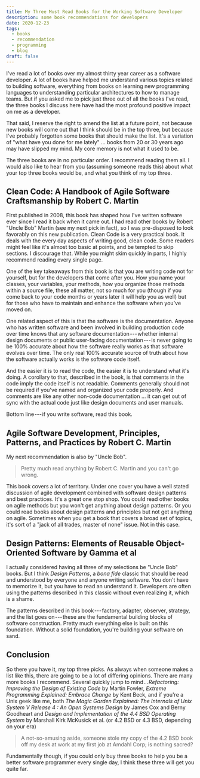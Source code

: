 ```yaml
---
title: My Three Must Read Books for the Working Software Developer
description: some book recommendations for developers
date: 2020-12-23
tags:
  - books
  - recommendation
  - programming
  - blog
draft: false
---
```


I've read a lot of books over my almost thirty year career as a software
developer. A lot of books have helped me understand various topics
related to building software, everything from books on learning new
programming languages to understanding particular architectures to how
to manage teams. But if you asked me to pick just three out of all the
books I've read, the three books I discuss here have had the most
profound positive impact on me as a developer.

That said, I reserve the right to amend the list at a future point, not
because new books will come out that I think should be in the top three,
but because I've probably forgotten some books that should make the
list. It's a variation of "what have you done for me lately" ... books
from 20 or 30 years ago may have slipped my mind. My core memory is not
what it used to be.

The three books are in no particular order. I recommend reading them
all. I would also like to hear from you (assuming someone reads this)
about what your top three books would be, and what you think of my top
three.

## Clean Code: A Handbook of Agile Software Craftsmanship by Robert C. Martin

First published in 2008, this book has shaped how I've written software
ever since I read it back when it came out. I had read other books by
Robert "Uncle Bob" Martin (see my next pick in fact), so I was
pre-disposed to look favorably on this new publication. Clean Code is a
very practical book. It deals with the every day aspects of writing
good, clean code. Some readers might feel like it's almost too basic at
points, and be tempted to skip sections. I discourage that. While you
might skim quickly in parts, I highly recommend reading every single
page.

One of the key takeaways from this book is that you are writing code not
for yourself, but for the developers that come after you. How you name
your classes, your variables, your methods, how you organize those
methods within a source file, these all matter, not so much for you
(though if you come back to your code months or years later it will help
you as well) but for those who have to maintain and enhance the software
when you've moved on.

One related aspect of this is that the software is the documentation.
Anyone who has written software and been involved in building production
code over time knows that any software documentation --- whether
internal design documents or public user-facing documentation --- is
never going to be 100% accurate about how the software really works as
that software evolves over time. The only real 100% accurate source of
truth about how the software actually works is the software code itself.

And the easier it is to read the code, the easier it is to understand
what it's doing. A corollary to that, described in the book, is that
comments in the code imply the code itself is not readable. Comments
generally should not be required if you've named and organized your code
properly. And comments are like any other non-code documentation ... it
can get out of sync with the actual code just like design documents and
user manuals.

Bottom line --- if you write software, read this book.

## Agile Software Development, Principles, Patterns, and Practices by Robert C. Martin

My next recommendation is also by "Uncle Bob".

> Pretty much read anything by Robert C. Martin and you can't go wrong.

This book covers a lot of territory. Under one cover you have a well
stated discussion of agile development combined with software design
patterns and best practices. It's a great one stop shop. You could read
other books on agile methods but you won't get anything about design
patterns. Or you could read books about design patterns and principles
but not get anything on agile. Sometimes when you get a book that covers
a broad set of topics, it's sort of a "jack of all trades, master of
none" issue. Not in this case.

## Design Patterns: Elements of Reusable Object-Oriented Software by Gamma et al

I actually considered having all three of my selections be "Uncle Bob"
books. But I think _Design Patterns_, a _bona fide_ classic that should
be read and understood by everyone and anyone writing software. You
don't have to memorize it, but you have to read an understand it.
Developers are often using the patterns described in this classic
without even realizing it, which is a shame.

The patterns described in this book --- factory, adapter, observer,
strategy, and the list goes on --- these are the fundamental building
blocks of software construction. Pretty much everything else is built on
this foundation. Without a solid foundation, you're building your
software on sand.

## Conclusion

So there you have it, my top three picks. As always when someone makes a
list like this, there are going to be a lot of differing opinions. There
are many more books I recommend. Several quickly jump to
mind ... _Refactoring: Improving the Design of Existing Code_ by Martin
Fowler, _Extreme Programming Explained: Embrace Change_ by Kent Beck,
and if you're a Unix geek like me, both _The Magic Garden Explained: The
Internals of Unix System V Release 4 : An Open Systems Design_ by James
Cox and Berny Goodheart and _Design and Implementation of the 4.4 BSD
Operating System_ by Marshall Kirk McKusick et al. (or 4.2 BSD or 4.3
BSD, depending on your era)

> A not-so-amusing aside, someone stole my copy of the 4.2 BSD book off
> my desk at work at my first job at Amdahl Corp; is nothing sacred?

Fundamentally though, if you could only buy three books to help you be a
better software programmer every single day, I think these three will
get you quite far.

